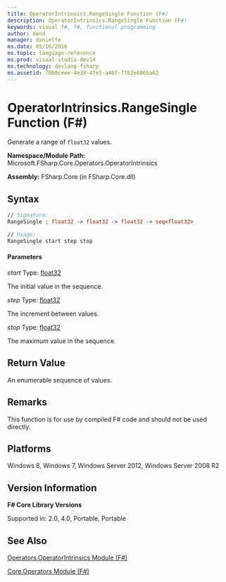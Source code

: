 ```yaml
---
title: OperatorIntrinsics.RangeSingle Function (F#)
description: OperatorIntrinsics.RangeSingle Function (F#)
keywords: visual f#, f#, functional programming
author: dend
manager: danielfe
ms.date: 05/16/2016
ms.topic: language-reference
ms.prod: visual-studio-dev14
ms.technology: devlang-fsharp
ms.assetid: 70b0ceee-4e39-4fe5-a40f-7f62e606ba62 
---
```


# OperatorIntrinsics.RangeSingle Function (F#)

Generate a range of `float32` values.

**Namespace/Module Path:** Microsoft.FSharp.Core.Operators.OperatorIntrinsics

**Assembly:** FSharp.Core (in FSharp.Core.dll)


## Syntax

```fsharp
// Signature:
RangeSingle : float32 -> float32 -> float32 -> seq<float32>

// Usage:
RangeSingle start step stop
```

#### Parameters
*start*
Type: [float32](https://msdn.microsoft.com/library/9bf674b5-ea9a-4b08-ad42-4da313b6ebf0)


The initial value in the sequence.


*step*
Type: [float32](https://msdn.microsoft.com/library/9bf674b5-ea9a-4b08-ad42-4da313b6ebf0)


The increment between values.


*stop*
Type: [float32](https://msdn.microsoft.com/library/9bf674b5-ea9a-4b08-ad42-4da313b6ebf0)


The maximum value in the sequence.

## Return Value

An enumerable sequence of values.

## Remarks
This function is for use by compiled F# code and should not be used directly.

## Platforms
Windows 8, Windows 7, Windows Server 2012, Windows Server 2008 R2

## Version Information
**F# Core Library Versions**

Supported in: 2.0, 4.0, Portable, Portable

## See Also
[Operators.OperatorIntrinsics Module &#40;F&#35;&#41;](Operators.OperatorIntrinsics-Module-%5BFSharp%5D.md)

[Core.Operators Module &#40;F&#35;&#41;](Core.Operators-Module-%5BFSharp%5D.md)